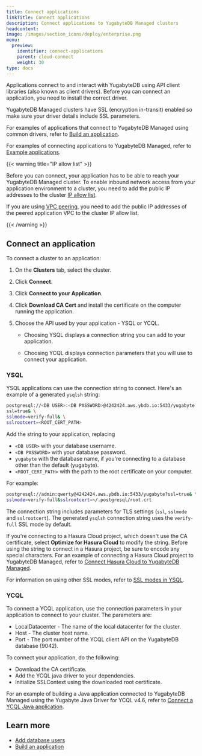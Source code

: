 ```yaml
---
title: Connect applications
linkTitle: Connect applications
description: Connect applications to YugabyteDB Managed clusters
headcontent:
image: /images/section_icons/deploy/enterprise.png
menu:
  preview:
    identifier: connect-applications
    parent: cloud-connect
    weight: 30
type: docs
---
```


Applications connect to and interact with YugabyteDB using API client libraries (also known as client drivers). Before you can connect an application, you need to install the correct driver.

YugabyteDB Managed clusters have SSL (encryption in-transit) enabled so make sure your driver details include SSL parameters.

For examples of applications that connect to YugabyteDB Managed using common drivers, refer to [Build an application](../../cloud-quickstart/cloud-build-apps/).

For examples of connecting applications to YugabyteDB Managed, refer to [Example applications](../../cloud-examples/).

{{< warning title="IP allow list" >}}

Before you can connect, your application has to be able to reach your YugabyteDB Managed cluster. To enable inbound network access from your application environment to a cluster, you need to add the public IP addresses to the cluster [IP allow list](../../cloud-secure-clusters/add-connections).

If you are using [VPC peering](../../cloud-basics/cloud-vpcs/), you need to add the public IP addresses of the peered application VPC to the cluster IP allow list.

{{< /warning >}}

## Connect an application

To connect a cluster to an application:

1. On the **Clusters** tab, select the cluster.
1. Click **Connect**.
1. Click **Connect to your Application**.
1. Click **Download CA Cert** and install the certificate on the computer running the application.
1. Choose the API used by your application - YSQL or YCQL.

    - Choosing YSQL displays a connection string you can add to your application.

    - Choosing YCQL displays connection parameters that you will use to connect your application.

### YSQL

YSQL applications can use the connection string to connect. Here's an example of a generated `ysqlsh` string:

```sh
postgresql://<DB USER>:<DB PASSWORD>@4242424.aws.ybdb.io:5433/yugabyte? \
ssl=true& \
sslmode=verify-full& \
sslrootcert=<ROOT_CERT_PATH>
```

Add the string to your application, replacing

- `<DB USER>` with your database username.
- `<DB PASSWORD>` with your database password.
- `yugabyte` with the database name, if you're connecting to a database other than the default (yugabyte).
- `<ROOT_CERT_PATH>` with the path to the root certificate on your computer.

For example:

```sh
postgresql://admin:qwerty@4242424.aws.ybdb.io:5433/yugabyte?ssl=true& \
sslmode=verify-full&sslrootcert=~/.postgresql/root.crt
```

The connection string includes parameters for TLS settings (`ssl`, `sslmode` and `sslrootcert`). The generated `ysqlsh` connection string uses the `verify-full` SSL mode by default.

If you're connecting to a Hasura Cloud project, which doesn't use the CA certificate, select **Optimize for Hasura Cloud** to modify the string. Before using the string to connect in a Hasura project, be sure to encode any special characters. For an example of connecting a Hasura Cloud project to YugabyteDB Managed, refer to [Connect Hasura Cloud to YugabyteDB Managed](../../cloud-examples/hasura-cloud/).

For information on using other SSL modes, refer to [SSL modes in YSQL](../../cloud-secure-clusters/cloud-authentication/#ssl-modes-in-ysql).

### YCQL

To connect a YCQL application, use the connection parameters in your application to connect to your cluster. The parameters are:

- LocalDatacenter - The name of the local datacenter for the cluster.
- Host - The cluster host name.
- Port - The port number of the YCQL client API on the YugabyteDB database (9042).

To connect your application, do the following:

- Download the CA certificate.
- Add the YCQL java driver to your dependencies.
- Initialize SSLContext using the downloaded root certificate.

For an example of building a Java application connected to YugabyteDB Managed using the Yugabyte Java Driver for YCQL v4.6, refer to [Connect a YCQL Java application](../../cloud-examples/connect-ycql-application/).

<!--
## Run the sample application

YugabyteDB Managed comes configured with a sample application that you can use to test your cluster.

Before you can connect from your computer, you must add the IP address of the computer to an IP allow list, and the IP allow list must be assigned to the cluster. Refer to [Assign IP Allow Lists](../add-connections/).

You will also need Docker installed on you computer.

To run the sample application:

1. On the **Clusters** tab, select a cluster.
1. Click **Connect**.
1. Click **Run a Sample Application**.
1. Copy the connect string for YSQL or YCQL.
1. Run the command in docker from your computer, replacing `<path to CA cert>`, `<db user>`, and `<db password>` with the path to the CA certificate for the cluster and your database credentials.
-->

## Learn more

- [Add database users](../../cloud-secure-clusters/add-users/)
- [Build an application](../../cloud-quickstart/cloud-build-apps/)
